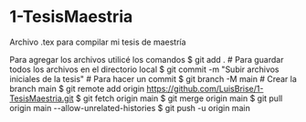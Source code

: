 # 1-TesisMaestria
Archivo .tex para compilar mi tesis de maestría

Para agregar los archivos utilicé los comandos 
$ git add . # Para guardar todos los archivos en el directorio local
$ git commit -m "Subir archivos iniciales de la tesis" # Para hacer un commit
$ git branch -M main # Crear la branch main
$ git remote add origin https://github.com/LuisBrise/1-TesisMaestria.git
$ git fetch origin main
$ git merge origin main
$ git pull origin main --allow-unrelated-histories
$ git push -u origin main
